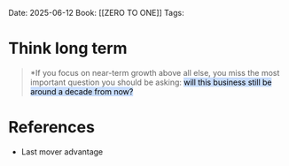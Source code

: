 Date: 2025-06-12
Book: [[ZERO TO ONE]]
Tags: 

# Think long term 

>*If you focus on near-term growth above all else, you miss the most important question you should be asking: <mark style="background: #ADCCFFA6;">will this business still be around a decade from now?</mark>
# References 
- Last mover advantage